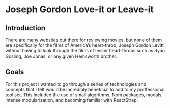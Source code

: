 # Joseph Gordon Love-it or Leave-it

## Introduction

There are many websites out there for reviewing movies, but none of them are specifically for the films of America’s heart-throb, Joseph Gordon Levitt without having to look through the films of lesser heart-throbs such as Ryan Gosling, Joe Jonas, or any given Hemsworth brother.

## Goals

For this project i wanted to go through a series of technologies and concepts that I felt would be incredibly beneficial to add to my proffessional tool set. This included the use of small algorithms, Npm packages, modals, intense modularization, and becoming familiar with ReactStrap.
